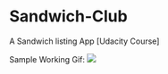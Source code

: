 # Sandwich-Club
A Sandwich listing App [Udacity Course]

Sample Working Gif:
![](https://im4.ezgif.com/tmp/ezgif-4-7254fba7f5.gif)